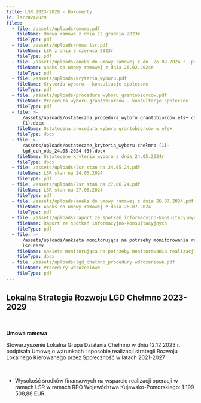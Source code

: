 ```yaml
---
title: LSR 2023-2029 - Dokumenty
id: lsr20242029
files:
  - file: /assets/uploads/umowa.pdf
    fileName: Umowa ramowa z dnia 12 grudnia 2023r
    fileType: pdf
  - file: /assets/uploads/nowa lsr.pdf
    fileName: LSR z dnia 5 czerwca 2023r
    fileType: pdf
  - file: /assets/uploads/aneks do umowy ramowej z dn. 26.02.2024 r..pdf
    fileName: Aneks do umowy ramowej z dnia 26.02.2024r
    fileType: pdf
  - file: /assets/uploads/kryteria_wyboru.pdf
    fileName: Kryteria wyboru - konsultacje społeczne
    fileType: pdf
  - file: /assets/uploads/procedura_wyboru_grantobiorcow.pdf
    fileName: Procedura wyboru grantobiorców - konsultacje społeczne
    fileType: pdf
  - file: >-
      /assets/uploads/ostateczna_procedura_wyboru_grantobiorców efs+ chełmno
      (1).docx
    fileName: Ostateczna procedura wyboru grantobiorców w efs+
    fileType: docx
  - file: >-
      /assets/uploads/ostateczne_kryteria_wyboru chełmno (1)-
      lgd_cch_odp_24.05.2024 (3).docx
    fileName: Ostateczne kryteria wyboru z dnia 24.05.2024r
    fileType: docx
  - file: /assets/uploads/lsr stan na 24.05.24.pdf
    fileName: LSR stan na 24.05.2024
    fileType: pdf
  - file: /assets/uploads/lsr stan na 27.06.24.pdf
    fileName: LSR stan na 27.06.2024
    fileType: pdf
  - file: /assets/uploads/aneks do umowy ramowej z dnia 26.07.2024.pdf
    fileName: Aneks do umowy ramowej z dnia 26.07.2024
    fileType: pdf
  - file: /assets/uploads/raport ze spotkań informacyjno-konsultacyjnych.pdf
    fileName: Raport ze spotkań informacyjno-konsultacyjnych
    fileType: pdf
  - file: >-
      /assets/uploads/ankieta monitorująca na potrzeby monitorowania realizacji
      lsr.docx
    fileName: Ankieta monitorująca na potrzeby monitorowania realizacji LSR
    fileType: docx
  - file: /assets/uploads/lgd_chełmno_procedury wdrozeniowe.pdf
    fileName: Procedury wdrożeniowe
    fileType: pdf
---
```

## Lokalna Strategia Rozwoju LGD Chełmno 2023-2029

<br>

**Umowa ramowa**

Stowarzyszenie Lokalna Grupa Działania Chełmno w dniu 12.12.2023 r. podpisała Umowę o warunkach i sposobie realizacji strategii Rozwoju Lokalnego Kierowanego przez Społeczność w latach 2021-2027

<br>

* Wysokość środków finansowych na wsparcie realizacji operacji w ramach LSR w ramach RPO Województwa Kujawsko-Pomorskiego: 1 199 508,88 EUR.
